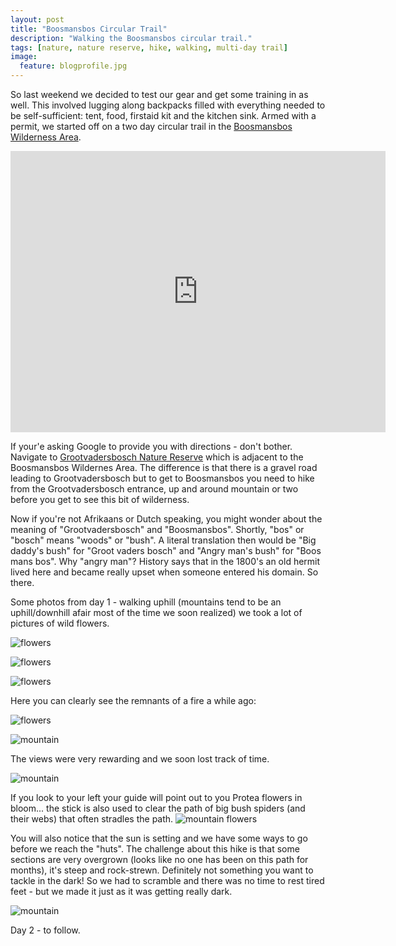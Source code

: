 ```yaml
---
layout: post
title: "Boosmansbos Circular Trail"
description: "Walking the Boosmansbos circular trail."
tags: [nature, nature reserve, hike, walking, multi-day trail]
image:
  feature: blogprofile.jpg
---
```


So last weekend we decided to test our gear and get some training in as well. This involved lugging along backpacks filled with everything needed to be self-sufficient: tent, food, firstaid kit and the kitchen sink. Armed with a permit, we started off on a two day circular trail in the [Boosmansbos Wilderness Area](https://en.wikipedia.org/wiki/Boosmansbos_Wilderness_Area).

<iframe src="https://www.google.com/maps/embed?pb=!1m14!1m8!1m3!1d211872.38304827345!2d20.875934000000004!3d-33.92811199999998!3m2!1i1024!2i768!4f13.1!3m3!1m2!1s0x1dd3e568811b03ed%3A0x3c70e88213ae1896!2sBoosmansbos+Wilderness+Area%2C+Breede+River+DC%2C+South+Africa!5e0!3m2!1sen!2sus!4v1456660323126" width="600" height="450" frameborder="0" style="border:0" allowfullscreen>
</iframe>

If your'e asking Google to provide you with directions - don't bother. Navigate to [Grootvadersbosch Nature Reserve](http://www.capenature.co.za/reserves/grootvadersbosch-nature-reserve/) which is adjacent to the Boosmansbos Wildernes Area. The difference is that there is a gravel road leading to Grootvadersbosch but to get to Boosmansbos you need to hike from the Grootvadersbosch entrance, up and around mountain or two before you get to see this bit of wilderness.

Now if you're not Afrikaans or Dutch speaking, you might wonder about the meaning of "Grootvadersbosch" and "Boosmansbos". Shortly, "bos" or "bosch" means "woods" or "bush". A literal translation then would be "Big daddy's bush" for "Groot vaders bosch" and "Angry man's bush" for "Boos mans bos". Why "angry man"? History says that in the 1800's an old hermit lived here and became really upset when someone entered his domain. So there.
 


Some photos from day 1 - walking uphill (mountains tend to be an uphill/downhill afair most of the time we soon realized) we took a lot of pictures of wild flowers.

![flowers](https://lh3.googleusercontent.com/VTC6MBoEOuxMqaBwwl3e4pCkqwoMRYeKh1FWXM9ss0pFjquRUGGuPOpsuhrLdWgLXigpN5HFSv2_=w707-h946-no) 

![flowers](https://lh3.googleusercontent.com/kJsMG6n7ShdhqpcQ7-LhzBKjs8KBdgjpEfImDqHpO1tRWCcTitueiquQrCauYh3wytx67TO_wKJd=w707-h946-no)

![flowers](https://lh3.googleusercontent.com/2d1R1qE8iCtHiI61VXg00lbjBQyCXghLdMxkR9QpUkuC-UIfkwxgUaqiu0B9HXpKGD43GRSob7Kv=w707-h946-no)

Here you can clearly see the remnants of a fire a while ago:

![flowers](https://lh3.googleusercontent.com/VFlSor875GdfG8ROGKucMxYElmSsjdCQyAjnbY8e-JG6sUmeyqHPTG_E9AvyxbADEDNKArQ9OcNS=w707-h946-no)

![mountain](https://lh3.googleusercontent.com/lUXrroxPemgigC60Jqrqh-Cy7xAl0kWPtlPzJOVNt1d-Lh8xRGiC9r4GVhuimpRNvc-AvuRZWkt1=w1267-h946-no)

The views were very rewarding and we soon lost track of time.

![mountain](https://lh3.googleusercontent.com/-h-Msm9wT_ehef8AXRjJDkNoyWl64Aedh0RZP8AeAltrxSPPnurKT3SRPf2mj-lvC7prVntlCIg0=w1262-h946-no)

If you look to your left your guide will point out to you Protea flowers in bloom... the stick is also used to clear the path of big bush spiders (and their webs) that often stradles the path.
![mountain flowers](https://lh3.googleusercontent.com/68XMl2IXM-JAgbWB5PJ4Y2SyWDzQ7bO4Y5OWwUdujcKw9_WjMU4mqnfurAH5vh_oGMfppO6tZqj5=w1267-h946-no)

You will also notice that the sun is setting and we have some ways to go before we reach the "huts". The challenge about this hike is that some sections are very overgrown (looks like no one has been on this path for months), it's steep and rock-strewn. Definitely not something you want to tackle in the dark! So we had to scramble and there was no time to rest tired feet - but we made it just as it was getting really dark.

![mountain](https://lh3.googleusercontent.com/szAjdMrA6gEVJZ7sC-gZVpNxCN9oK2ytn6G_294lM7syHWvi-k0zvG0oR7PwxNROMX1n-OQsl0NU=w710-h947-no)

Day 2 - to follow.
